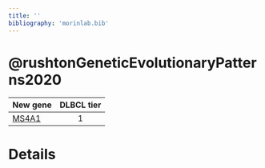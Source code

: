 ```yaml
---
title: ''
bibliography: 'morinlab.bib'
---
```


# @rushtonGeneticEvolutionaryPatterns2020
|New gene|DLBCL tier|
|:-|:-:|
|[MS4A1](MS4A1)|1 |

# Details

